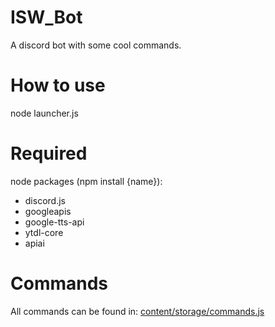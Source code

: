 # ISW_Bot
A discord bot with some cool commands.

# How to use
node launcher.js

# Required
node packages (npm install {name}):
  - discord.js
  - googleapis
  - google-tts-api
  - ytdl-core
  - apiai
  
# Commands
All commands can be found in: [content/storage/commands.js](content/storage/commands.js)

